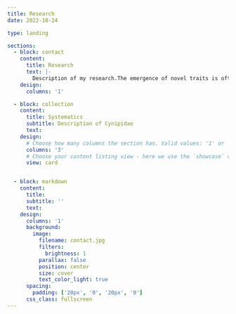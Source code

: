 ```yaml
---
title: Research
date: 2022-10-24

type: landing

sections:
  - block: contact
    content:
      title: Research
      text: |-
        Description of my research.The emergence of novel traits is often preceded by a potentiation phase, when all the genetic components necessary for producing the trait are assembled. However, elucidating these potentiating factors is challenging. We have previously shown that an anthocyanin-activating R2R3-MYB, STRIPY, triggers the emergence of a distinct foliar pigmentation pattern in the monkeyflower Mimulus verbenaceus. Here, using forward and reverse genetics approaches, we identify three potentiating factors that pattern STRIPY expression: MvHY5, a master regulator of light signaling that activates STRIPY and is expressed throughout the leaf, and two leaf developmental regulators, MvALOG1 and MvTCP5, that are expressed in opposing gradients along the leaf proximodistal axis and negatively regulate STRIPY. These results provide strong empirical evidence that phenotypic novelties can be potentiated through incorporation into preexisting genetic regulatory networks and highlight the importance of positional information in patterning the novel foliar stripe.
    design:
      columns: '1'

  - block: collection
    content:
      title: Systematics
      subtitle: Description of Cynipidae
      text: 
    design:
      # Choose how many columns the section has. Valid values: '1' or '2'.
      columns: '3'
      # Choose your content listing view - here we use the `showcase` view
      view: card


  - block: markdown
    content:
      title:
      subtitle: ''
      text:
    design:
      columns: '1'
      background:
        image: 
          filename: contact.jpg
          filters:
            brightness: 1
          parallax: false
          position: center
          size: cover
          text_color_light: true
      spacing:
        padding: ['20px', '0', '20px', '0']
      css_class: fullscreen
---
```

